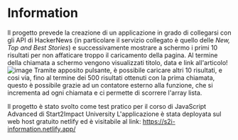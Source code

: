 # Information
Il progetto prevede la creazione di un applicazione in grado di collegarsi con gli API di HackerNews (in particolare il servizio collegato è quello delle _New, Top and Best Stories_) e successivamente mostrare a schermo i primi 10 risultati per non affaticare troppo il caricamento della pagina.
Al termine della chiamata a schermo vengono visualizzati titolo, data e link all'articolo!
![image](https://user-images.githubusercontent.com/121309726/232818999-d2603805-29fe-401e-aa04-a5da0cba9266.png)
Tramite apposito pulsante, è possibile caricare altri 10 risultati, e cosi via, fino al termine dei 500 risultati ottenuti con la prima chiamata, questo è possibile grazie ad un contatore esterno alla funzione, che si incrementa ad ogni chiamata e ci permette di scorrere l'array lista. 

Il progetto è stato svolto come test pratico per il corso di JavaScript Advanced di Start2Impact University
L'applicazione è stata deployata sul web host gratuito netlify ed è visitabile al link: https://s2i-information.netlify.app/
